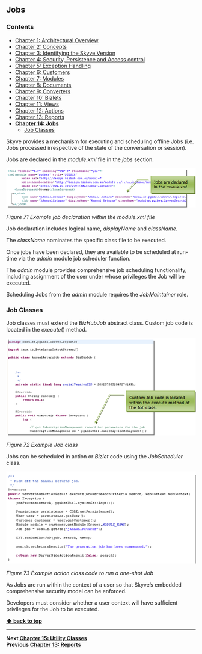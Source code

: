 ## Jobs

### Contents

* [Chapter 1: Architectural Overview](../README.md)
* [Chapter 2: Concepts](./../chapters/concepts.md)
* [Chapter 3: Identifying the Skyve Version](./../chapters/concepts.md)
* [Chapter 4: Security, Persistence and Access control](./../chapters/security-persistence-and-access-control.md)
* [Chapter 5: Exception Handling](./../chapters/exception-handling.md)
* [Chapter 6: Customers](#customers)
* [Chapter 7: Modules](#modules)
* [Chapter 8: Documents](#documents)
* [Chapter 9: Converters](#converters)
* [Chapter 10: Bizlets](#bizlets)
* [Chapter 11: Views](#views)
* [Chapter 12: Actions](#actions)
* [Chapter 13: Reports](#reports)
* **[Chapter 14: Jobs](#jobs)**
  * [Job Classes](#job-classes)

Skyve provides a mechanism for executing and scheduling offline Jobs
(i.e. Jobs processed irrespective of the state of the conversation or
session).

Jobs are declared in the *module.xml* file in the *jobs* section.

![](media/image142.png)

_Figure 71 Example job declaration within the module.xml file_

Job declaration includes logical name, *displayName* and *className.*

The *className* nominates the specific class file to be executed.

Once jobs have been declared, they are available to be scheduled at
run-time via the *admin* module job scheduler function.

The *admin* module provides comprehensive job scheduling functionality,
including assignment of the user under whose privileges the Job will be
executed.

Scheduling Jobs from the *admin* module requires the *JobMaintainer*
role.

### Job Classes

Job classes must extend the *BizHubJob* abstract class. Custom job code
is located in the *execute*() method.

![](media/image143.png)

_Figure 72 Example Job class_

Jobs can be scheduled in action or *Bizlet* code using the
*JobScheduler* class.

![](media/image144.png)

_Figure 73 Example action class code to run a one-shot Job_

As Jobs are run within the context of a user so that Skyve’s embedded
comprehensive security model can be enforced.

Developers must consider whether a user context will have sufficient
privileges for the Job to be executed.

**[⬆ back to top](#contents)**

---
**Next [Chapter 15: Utility Classes](./../chapters/utility-classes.md)**  
**Previous [Chapter 13: Reports](./../chapters/reports.md)**
